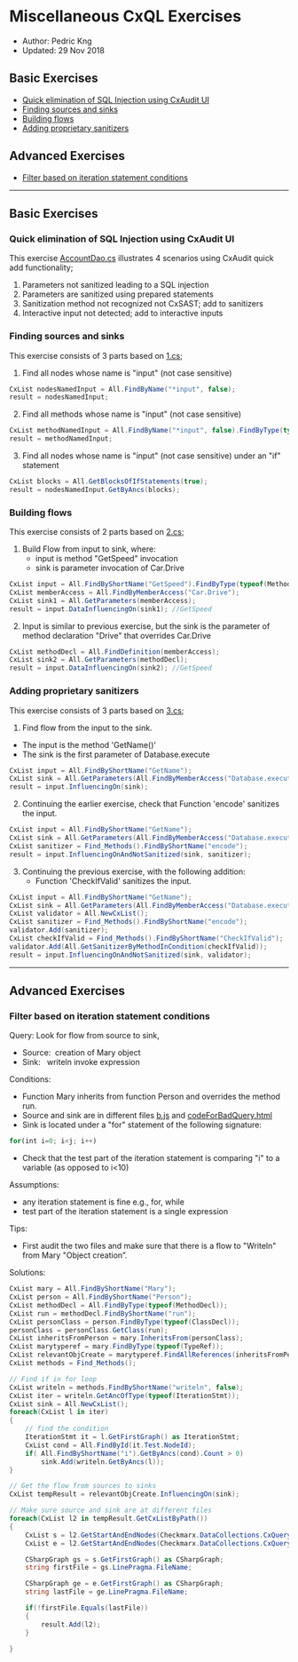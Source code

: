# Miscellaneous CxQL Exercises
* Author:   Pedric Kng  
* Updated:  29 Nov 2018

## Basic Exercises
* [Quick elimination of SQL Injection using CxAudit UI](#Quick-elimination-of-SQL-Injection-using-CxAudit-UI)
* [Finding sources and sinks](#Finding-sources-and-sinks)
* [Building flows](#Building-flows)
* [Adding proprietary sanitizers](#Adding-proprietary-sanitizers)

## Advanced Exercises
* [Filter based on iteration statement conditions](#Filter-based-on-iteration-statement-conditions)

***
## Basic Exercises
### Quick elimination of SQL Injection using CxAudit UI
This exercise [AccountDao.cs](SQLi/AccountDao.cs) illustrates 4 scenarios using CxAudit quick add functionality;
1. Parameters not sanitized leading to a SQL injection
2. Parameters are sanitized using prepared statements
3. Sanitization method not recognized not CxSAST; add to sanitizers
4. Interactive input not detected; add to interactive inputs

### Finding sources and sinks
This exercise consists of 3 parts based on [1.cs](basic/Exercise-1/1.cs);
1. Find all nodes whose name is "input" (not case sensitive)
```csharp
CxList nodesNamedInput = All.FindByName("*input", false);
result = nodesNamedInput;
```

2. Find all methods whose name is "input" (not case sensitive)
```csharp
CxList methodNamedInput = All.FindByName("*input", false).FindByType(typeof(MethodDecl));
result = methodNamedInput;
```

3. Find all nodes whose name is "input" (not case sensitive) under an "if" statement
```csharp
CxList blocks = All.GetBlocksOfIfStatements(true);
result = nodesNamedInput.GetByAncs(blocks);
```

### Building flows
This exercise consists of 2 parts based on [2.cs](basic/Exercise-2/2.cs);

1. Build Flow from input to sink, where:
	* input is method "GetSpeed" invocation
	* sink is parameter invocation of Car.Drive

  ```csharp
CxList input = All.FindByShortName("GetSpeed").FindByType(typeof(MethodInvokeExpr));
CxList memberAccess = All.FindByMemberAccess("Car.Drive");
CxList sink1 = All.GetParameters(memberAccess);
result = input.DataInfluencingOn(sink1); //GetSpeed
  ```

2. Input is similar to previous exercise, but the sink is the parameter of method declaration "Drive" that overrides Car.Drive
```csharp
CxList methodDecl = All.FindDefinition(memberAccess);
CxList sink2 = All.GetParameters(methodDecl);
result = input.DataInfluencingOn(sink2); //GetSpeed
```

### Adding proprietary sanitizers
This exercise consists of 3 parts based on [3.cs](basic/Exercise-3/3.cs);
1. Find flow from the input to the sink.
 * The input is the method 'GetName()'
 * The sink is the first parameter of Database.execute

 ```csharp
CxList input = All.FindByShortName("GetName");
CxList sink = All.GetParameters(All.FindByMemberAccess("Database.execute"), 0);
result = input.InfluencingOn(sink);
```
2. Continuing the earlier exercise, check that Function 'encode' sanitizes the input.
```csharp
CxList input = All.FindByShortName("GetName");
CxList sink = All.GetParameters(All.FindByMemberAccess("Database.execute"), 0);
CxList sanitizer = Find_Methods().FindByShortName("encode");
result = input.InfluencingOnAndNotSanitized(sink, sanitizer);
```

3. Continuing the previous exercise, with the following addition:
	* Function 'CheckIfValid' sanitizes the input.

 ```csharp
CxList input = All.FindByShortName("GetName");
CxList sink = All.GetParameters(All.FindByMemberAccess("Database.execute"), 0);
CxList validator = All.NewCxList();
CxList sanitizer = Find_Methods().FindByShortName("encode");
validator.Add(sanitizer);
CxList checkIfValid = Find_Methods().FindByShortName("CheckIfValid");
validator.Add(All.GetSanitizerByMethodInCondition(checkIfValid));
result = input.InfluencingOnAndNotSanitized(sink, validator);
```

***
## Advanced Exercises
### Filter based on iteration statement conditions
Query: Look for flow from source to sink,
- Source:  creation of Mary object
- Sink:   writeln invoke expression

Conditions:
- Function Mary inherits from function Person and overrides the method run.
- Source and sink are in different files [b.js](mary/b.js) and [codeForBadQuery.html](mary/codeForBadQuery.html)
- Sink is located under a "for" statement of the following signature:
```js
for(int i=0; i<j; i++)
```
- Check that the test part of the iteration statement is comparing "i" to a variable (as opposed to i<10)

Assumptions:
- any iteration statement is fine e.g., for, while
- test part of the iteration statement is a single expression

Tips:
- First audit the two files and make sure that there is a flow to "Writeln" from Mary "Object creation”.

Solutions:
```csharp
CxList mary = All.FindByShortName("Mary");
CxList person = All.FindByShortName("Person");
CxList methodDecl = All.FindByType(typeof(MethodDecl));
CxList run = methodDecl.FindByShortName("run");
CxList personClass = person.FindByType(typeof(ClassDecl));
personClass = personClass.GetClass(run);
CxList inheritsFromPerson = mary.InheritsFrom(personClass);
CxList marytyperef = mary.FindByType(typeof(TypeRef));
CxList relevantObjCreate = marytyperef.FindAllReferences(inheritsFromPerson).GetAncOfType(typeof(ObjectCreateExpr));
CxList methods = Find_Methods();

// Find if in for loop
CxList writeln = methods.FindByShortName("writeln", false);
CxList iter = writeln.GetAncOfType(typeof(IterationStmt));
CxList sink = All.NewCxList();
foreach(CxList l in iter)
{
	// find the condition
	IterationStmt it = l.GetFirstGraph() as IterationStmt;
	CxList cond = All.FindById(it.Test.NodeId);
	if( All.FindByShortName("i").GetByAncs(cond).Count > 0)
		sink.Add(writeln.GetByAncs(l));
}

// Get the flow from sources to sinks
CxList tempResult = relevantObjCreate.InfluencingOn(sink);

// Make sure source and sink are at different files
foreach(CxList l2 in tempResult.GetCxListByPath())
{
	CxList s = l2.GetStartAndEndNodes(Checkmarx.DataCollections.CxQueryProvidersInterface.CxList.GetStartEndNodesType.StartNodesOnly);
	CxList e = l2.GetStartAndEndNodes(Checkmarx.DataCollections.CxQueryProvidersInterface.CxList.GetStartEndNodesType.EndNodesOnly);

	CSharpGraph gs = s.GetFirstGraph() as CSharpGraph;
	string firstFile = gs.LinePragma.FileName;

	CSharpGraph ge = e.GetFirstGraph() as CSharpGraph;
	string lastFile = ge.LinePragma.FileName;

	if(!firstFile.Equals(lastFile))
	{
		result.Add(l2);
	}

}
```

